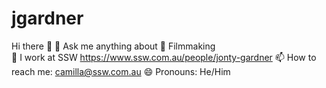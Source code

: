 # jgardner
Hi there 👋
💬 Ask me anything about  🎥  Filmmaking   
🔭 I work at SSW https://www.ssw.com.au/people/jonty-gardner
📫 How to reach me: camilla@ssw.com.au
😄 Pronouns: He/Him
